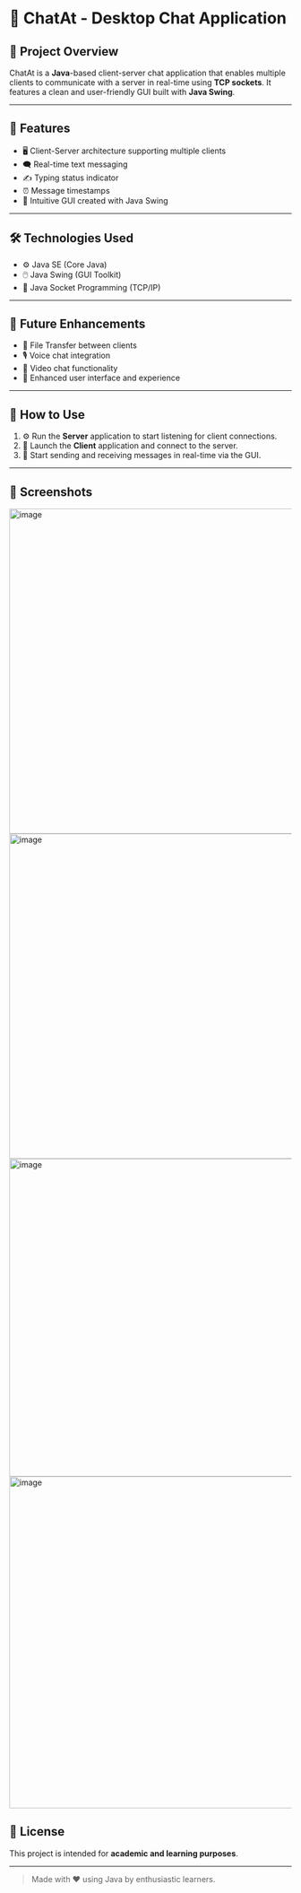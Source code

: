 # 💬 ChatAt - Desktop Chat Application



## 📖 Project Overview

ChatAt is a **Java**-based client-server chat application that enables multiple clients to communicate with a server in real-time using **TCP sockets**.
It features a clean and user-friendly GUI built with **Java Swing**.

---

## 🌟 Features

- 🖥️ Client-Server architecture supporting multiple clients  
- 🗨️ Real-time text messaging  
- ✍️ Typing status indicator  
- ⏰ Message timestamps  
- 🎨 Intuitive GUI created with Java Swing  

---

## 🛠️ Technologies Used

- ⚙️ Java SE (Core Java)  
- 🖱️ Java Swing (GUI Toolkit)  
- 🔗 Java Socket Programming (TCP/IP)  

---

## 🚀 Future Enhancements

- 📁 File Transfer between clients  
- 🎙️ Voice chat integration  
- 🎥 Video chat functionality  
- 🎨 Enhanced user interface and experience  

---

## 📝 How to Use

1. ⚙️ Run the **Server** application to start listening for client connections.  
2. 🔌 Launch the **Client** application and connect to the server.  
3. 💬 Start sending and receiving messages in real-time via the GUI.

---

## 📸 Screenshots
<img width="946" height="580" alt="image" src="https://github.com/user-attachments/assets/d49efca3-592c-495f-91d7-9c01742ff8f0" />
<img width="946" height="580" alt="image" src="https://github.com/user-attachments/assets/411608fb-cd11-4044-a352-fe118a80a104" />
<img width="940" height="567" alt="image" src="https://github.com/user-attachments/assets/94182dee-651d-440f-9e7f-9e536a6549c7" />
<img width="940" height="592" alt="image" src="https://github.com/user-attachments/assets/1efd8823-0fe0-4e7c-a24f-b66f62d209b2" />




## 📄 License

This project is intended for **academic and learning purposes**.

---

> Made with ❤️ using Java by enthusiastic learners.

